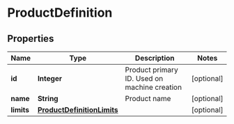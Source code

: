 # ProductDefinition

## Properties
Name | Type | Description | Notes
------------ | ------------- | ------------- | -------------
**id** | **Integer** | Product primary ID. Used on machine creation |  [optional]
**name** | **String** | Product name |  [optional]
**limits** | [**ProductDefinitionLimits**](ProductDefinitionLimits.md) |  |  [optional]
